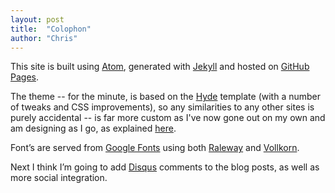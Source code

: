 ```yaml
---
layout: post
title:  "Colophon"
author: "Chris"
---
```

This site is built using [Atom](http://atom.io), generated with [Jekyll](http://jekyllrb.com/) and hosted on [GitHub Pages](http://pages.github.com).

The theme -- <span class="strike">for the minute, is based on the [Hyde](https://github.com/poole/hyde) template (with a number of tweaks and CSS improvements), so any similarities to any other sites is purely accidental</span> -- is far more custom as I've now gone out on my own and am designing as I go, as explained [here](/2016/01/28/working-redesign).

Font&rsquo;s are served from [Google Fonts](https://www.google.com/fonts) using both [Raleway](https://www.google.com/fonts) and [Vollkorn](https://www.google.com/fonts).

Next <span class="strike">I think I&rsquo;m going to add [Disqus](https://disqus.com/) comments to the blog posts</span>, as well as more social integration.

